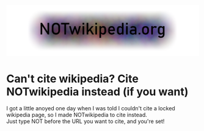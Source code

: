 ![logo](https://github.com/c3nn/notwikipedia/blob/main/assets/logo1500x400.png)
# Can't cite wikipedia? Cite NOTwikipedia instead (if you want)

I got a little anoyed one day when I was told I couldn't cite a locked wikipedia page, so I made NOTwikipedia to cite instead.<br>
Just type NOT before the URL you want to cite, and you're set!
